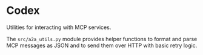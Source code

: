 # Codex

Utilities for interacting with MCP services.

The `src/a2a_utils.py` module provides helper functions to format and parse MCP
messages as JSON and to send them over HTTP with basic retry logic.
